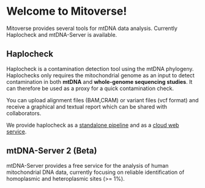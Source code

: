# Welcome to Mitoverse!

Mitoverse provides several tools for mtDNA data analysis. Currently Haplocheck and mtDNA-Server is available.

## Haplocheck 

Haplocheck is a contamination detection tool using the mtDNA phylogeny. Haplochecks only requires the mitochondrial genome as an input to detect contamination in both **mtDNA** and **whole-genome sequencing studies**. 
It can therefore be used as a proxy for a quick contamination check. 

You can upload alignment files (BAM,CRAM) or variant files (vcf format) and receive a graphical and textual report which can be shared with collaborators. 

We provide haplocheck as a [standalone pipeline](https://github.com/genepi/haplocheck#run-haplocheck-locally) and as a [cloud web service](https://mitoverse.i-med.ac.at).

## mtDNA-Server 2 (Beta)

mtDNA-Server provides a free service for the analysis of human mitochondrial DNA data, currently focusing on reliable identification of homoplasmic and heteroplasmic sites (>= 1%).